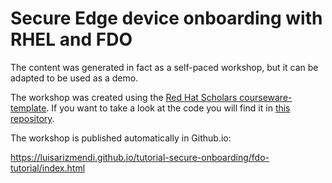 # Secure Edge device onboarding with RHEL and FDO

The content was generated in fact as a self-paced workshop, but it can be adapted to be used as a demo.

The workshop was created using the [Red Hat Scholars courseware-template](https://github.com/redhat-scholars/courseware-template). If you want to take a look at the code you will find it in [this repository](https://github.com/luisarizmendi/tutorial-secure-onboarding).

The workshop is published automatically in Github.io: 

https://luisarizmendi.github.io/tutorial-secure-onboarding/fdo-tutorial/index.html